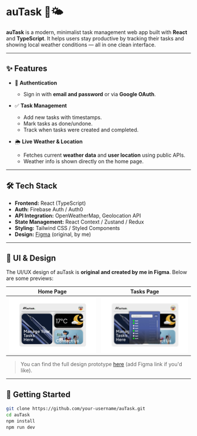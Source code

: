 # auTask 📝🌤️

**auTask** is a modern, minimalist task management web app built with **React** and **TypeScript**. It helps users stay productive by tracking their tasks and showing local weather conditions — all in one clean interface.

---

## ✨ Features

- 🔐 **Authentication**
  - Sign in with **email and password** or via **Google OAuth**.

- ✅ **Task Management**
  - Add new tasks with timestamps.
  - Mark tasks as done/undone.
  - Track when tasks were created and completed.

- 🌦️ **Live Weather & Location**
  - Fetches current **weather data** and **user location** using public APIs.
  - Weather info is shown directly on the home page.

---

## 🛠️ Tech Stack

- **Frontend:** React (TypeScript)
- **Auth:** Firebase Auth / Auth0
- **API Integration:** OpenWeatherMap, Geolocation API
- **State Management:** React Context / Zustand / Redux
- **Styling:** Tailwind CSS / Styled Components
- **Design:** [Figma](https://www.figma.com/) (original, by me)

---

## 🎨 UI & Design

The UI/UX design of auTask is **original and created by me in Figma**. Below are some previews:

| Home Page | Tasks Page |
|-----------|------------|
| ![Home Screenshot](previews/auTaskHomePage.jpg) | ![Tasks Screenshot](previews/auTaskTaskPage.jpg) |

> You can find the full design prototype [here](https://www.figma.com/design/ZGSxD2k5g8LvNEzUjabTEA/Untitled?node-id=23-72&t=39dPhucE3d0DLdEP-0) (add Figma link if you'd like).

---

## 🚀 Getting Started

```bash
git clone https://github.com/your-username/auTask.git
cd auTask
npm install
npm run dev